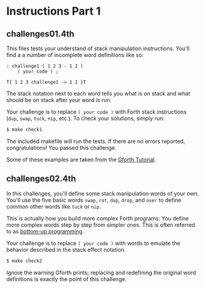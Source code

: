 # Instructions Part 1

## challenges01.4th

This files tests your understand of stack manipulation instructions. You'll find a a number of incomplete word definitions like so:

```
: challenge1 ( 1 2 3 - 1 2 )
    ( your code ) ;

T{ 1 2 3 challenge1 -> 1 2 }T
```

The stack notation next to each word tells you what is on stack and what should be on stack after your word is run.

Your challenge is to replace `( your code )` with Forth stack instructions (`dup`, `swap`, `tuck`, `nip`, etc.). To check your solutions, simply run:

```bash
$ make check1
```

The included makefile will run the tests. If there are no errors reported, congratulations! You passed this challenge.

Some of these examples are taken from the [Gforth Tutorial][gforthtut].

## challenges02.4th

In this challenges, you'll define some stack manipulation words of your own. You'll use the five basic words `swap`, `rot`, `dup`, `drop`, and `over` to define common other words like `tuck` or `nip`.

This is actually how you build more complex Forth programs: You define more complex words step by step from simpler ones. This is often referred to as [bottom-up programming](http://www.paulgraham.com/progbot.html).

Your challenge is to replace `( your code )` with words to emulate the behavior described in the stack effect notation.

```bash
$ make check2
```

Ignore the warning Gforth prints; replacing and redefining the original word definitions is exactly the point of this challenge.

[gforthtut]: https://www.complang.tuwien.ac.at/forth/gforth/Docs-html/Stack-Manipulation-Tutorial.html#Stack-Manipulation-Tutorial
